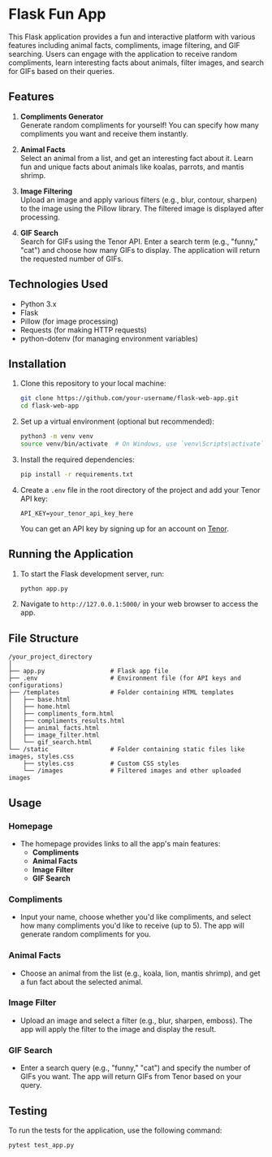 # Flask Fun App

This Flask application provides a fun and interactive platform with various features including animal facts, compliments, image filtering, and GIF searching. Users can engage with the application to receive random compliments, learn interesting facts about animals, filter images, and search for GIFs based on their queries.

## Features

1. **Compliments Generator**  
   Generate random compliments for yourself! You can specify how many compliments you want and receive them instantly.

2. **Animal Facts**  
   Select an animal from a list, and get an interesting fact about it. Learn fun and unique facts about animals like koalas, parrots, and mantis shrimp.

3. **Image Filtering**  
   Upload an image and apply various filters (e.g., blur, contour, sharpen) to the image using the Pillow library. The filtered image is displayed after processing.

4. **GIF Search**  
   Search for GIFs using the Tenor API. Enter a search term (e.g., "funny," "cat") and choose how many GIFs to display. The application will return the requested number of GIFs.

## Technologies Used

- Python 3.x
- Flask
- Pillow (for image processing)
- Requests (for making HTTP requests)
- python-dotenv (for managing environment variables)

## Installation

1. Clone this repository to your local machine:

   ```bash
   git clone https://github.com/your-username/flask-web-app.git
   cd flask-web-app
   ```

2. Set up a virtual environment (optional but recommended):

   ```bash
   python3 -m venv venv
   source venv/bin/activate  # On Windows, use `venv\Scripts\activate`
   ```

3. Install the required dependencies:

   ```bash
   pip install -r requirements.txt
   ```

4. Create a `.env` file in the root directory of the project and add your Tenor API key:

   ```
   API_KEY=your_tenor_api_key_here
   ```

   You can get an API key by signing up for an account on [Tenor](https://tenor.com/gifapi).

## Running the Application

1. To start the Flask development server, run:

   ```bash
   python app.py
   ```

2. Navigate to `http://127.0.0.1:5000/` in your web browser to access the app.

## File Structure

```
/your_project_directory
│
├── app.py                  # Flask app file
├── .env                    # Environment file (for API keys and configurations)
├── /templates              # Folder containing HTML templates
│   ├── base.html
│   ├── home.html
│   ├── compliments_form.html
│   ├── compliments_results.html
│   ├── animal_facts.html
│   ├── image_filter.html
│   └── gif_search.html
└── /static                 # Folder containing static files like images, styles.css
    ├── styles.css          # Custom CSS styles
    └── /images             # Filtered images and other uploaded images
```

## Usage

### Homepage

- The homepage provides links to all the app's main features:
  - **Compliments**
  - **Animal Facts**
  - **Image Filter**
  - **GIF Search**

### Compliments

- Input your name, choose whether you'd like compliments, and select how many compliments you'd like to receive (up to 5). The app will generate random compliments for you.

### Animal Facts

- Choose an animal from the list (e.g., koala, lion, mantis shrimp), and get a fun fact about the selected animal.

### Image Filter

- Upload an image and select a filter (e.g., blur, sharpen, emboss). The app will apply the filter to the image and display the result.

### GIF Search

- Enter a search query (e.g., "funny," "cat") and specify the number of GIFs you want. The app will return GIFs from Tenor based on your query.

## Testing

To run the tests for the application, use the following command:
```bash
pytest test_app.py
```
